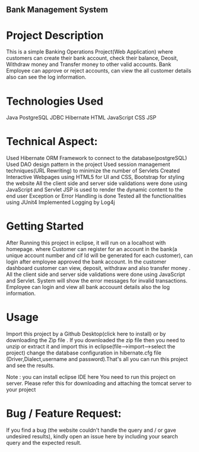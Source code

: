## Bank Management System
# Project Description
This is a simple Banking Operations Project(Web Application) where customers can create their bank account, check their balance, Deosit, Withdraw money and Transfer money to other valid accounts. Bank Employee can approve or reject accounts, can view the all customer details also can see the log information.

# Technologies Used
Java
PostgreSQL
JDBC
Hibernate
HTML
JavaScript
CSS
JSP
# Technical Aspect:
Used Hibernate ORM Framework to connect to the database(postgreSQL)
Used DAO design pattern in the project
Used session management techniques(URL Rewriting) to minimize the number of Servlets
Created Interactive Webpages using HTML5 for UI and CSS, Bootstrap for styling the website
All the client side and server side validations were done using JavaScript and Servlet
JSP is used to render the dynamic content to the end user
Exception or Error Handling is done
Tested all the functionalities using JUnit4
Implemented Logging by Log4j
# Getting Started
After Running this project in eclipse, it will run on a localhost with homepage. where Customer can register for an account in the bank(a unique account number and cif Id will be generated for each customer), can login after employee approved the bank account. In the customer dashboard customer can view, deposit, withdraw and also transfer money . All the client side and server side validations were done using JavaScript and Servlet. System will show the error messages for invalid transactions. Employee can login and view all bank accouunt details also the log information.

# Usage
Import this project by a Github Desktop(click here to install) or by downloading the Zip file . If you downloaded the zip file then you need to unzip or extract it and import this in eclipse(file-->import-->select the project) change the database configuration in hibernate.cfg file (Driver,Dialect,username and password).That's all you can run this project and see the results.

Note :
you can install eclipse IDE here
You need to run this project on server. Please refer this for downloading and attaching the tomcat server to your project
# Bug / Feature Request:
If you find a bug (the website couldn't handle the query and / or gave undesired results), kindly open an issue here by including your search query and the expected result.
